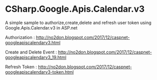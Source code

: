 # CSharp.Google.Apis.Calendar.v3

A simple sample to authorize,create,delete and refresh user token  using  Google.Apis.Calendar.v3 in ASP.net 

Authorization : http://no2don.blogspot.com/2017/12/caspnet-googleapiscalendarv3.html

Create and Delete Event : http://no2don.blogspot.com/2017/12/caspnet-googleapiscalendarv3_19.html

Refresh Token : http://no2don.blogspot.com/2017/12/caspnet-googleapiscalendarv3-token.html








